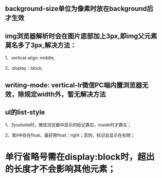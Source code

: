 ## background-size单位为像素时放在background后才生效

## img浏览器解析时会在图片底部加上3px,即img父元素莫名多了3px,解决方法：

1、vertical-align: middle;

2、display：block;

## writing-mode: vertical-lr微信PC端内置浏览器无效，除规定width外，暂无解决方法

## ul的list-style

1、为outside时，微信浏览器中显示的标记靠右，inside时才靠左；

2、若li中存在float，最好用float：right；否则，标记会显示在右侧；

# 单行省略号需在display:block时，超出的长度才不会影响其他元素；




